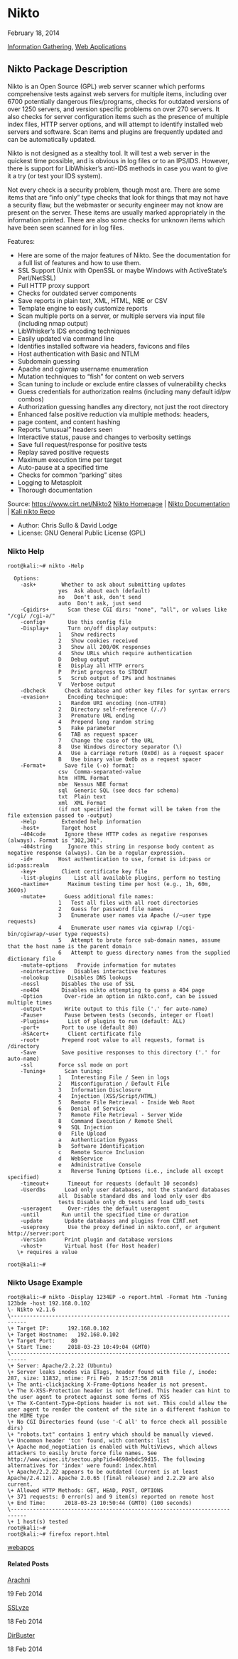 # Nikto

February 18, 2014

[Information Gathering](https://tools.kali.org/category/information-gathering), [Web Applications](https://tools.kali.org/category/web-applications)

## Nikto Package Description

Nikto is an Open Source (GPL) web server scanner which performs comprehensive tests against web servers for multiple items, including over 6700 potentially dangerous files/programs, checks for outdated versions of over 1250 servers, and version specific problems on over 270 servers. It also checks for server configuration items such as the presence of multiple index files, HTTP server options, and will attempt to identify installed web servers and software. Scan items and plugins are frequently updated and can be automatically updated.

Nikto is not designed as a stealthy tool. It will test a web server in the quickest time possible, and is obvious in log files or to an IPS/IDS. However, there is support for LibWhisker’s anti-IDS methods in case you want to give it a try (or test your IDS system).

Not every check is a security problem, though most are. There are some items that are “info only” type checks that look for things that may not have a security flaw, but the webmaster or security engineer may not know are present on the server. These items are usually marked appropriately in the information printed. There are also some checks for unknown items which have been seen scanned for in log files.

Features:

- Here are some of the major features of Nikto. See the documentation for a full list of features and how to use them.
- SSL Support (Unix with OpenSSL or maybe Windows with ActiveState’s Perl/NetSSL)
- Full HTTP proxy support
- Checks for outdated server components
- Save reports in plain text, XML, HTML, NBE or CSV
- Template engine to easily customize reports
- Scan multiple ports on a server, or multiple servers via input file (including nmap output)
- LibWhisker’s IDS encoding techniques
- Easily updated via command line
- Identifies installed software via headers, favicons and files
- Host authentication with Basic and NTLM
- Subdomain guessing
- Apache and cgiwrap username enumeration
- Mutation techniques to “fish” for content on web servers
- Scan tuning to include or exclude entire classes of vulnerability checks
- Guess credentials for authorization realms (including many default id/pw combos)
- Authorization guessing handles any directory, not just the root directory
- Enhanced false positive reduction via multiple methods: headers,
- page content, and content hashing
- Reports “unusual” headers seen
- Interactive status, pause and changes to verbosity settings
- Save full request/response for positive tests
- Replay saved positive requests
- Maximum execution time per target
- Auto-pause at a specified time
- Checks for common “parking” sites
- Logging to Metasploit
- Thorough documentation

Source: https://www.cirt.net/Nikto2
[Nikto Homepage](https://www.cirt.net/Nikto2) | [Nikto Documentation](https://cirt.net/nikto2-docs/) | [Kali nikto Repo](https://gitlab.com/kalilinux/packages/nikto.git)

- Author: Chris Sullo & David Lodge
- License: GNU General Public License (GPL)

### Nikto Help

```
root@kali:~# nikto -Help

  Options:
    -ask+        Whether to ask about submitting updates
                yes  Ask about each (default)
                no   Don't ask, don't send
                auto  Don't ask, just send
    -Cgidirs+      Scan these CGI dirs: "none", "all", or values like "/cgi/ /cgi-a/"
    -config+       Use this config file
    -Display+      Turn on/off display outputs:
                1   Show redirects
                2   Show cookies received
                3   Show all 200/OK responses
                4   Show URLs which require authentication
                D   Debug output
                E   Display all HTTP errors
                P   Print progress to STDOUT
                S   Scrub output of IPs and hostnames
                V   Verbose output
    -dbcheck      Check database and other key files for syntax errors
    -evasion+      Encoding technique:
                1   Random URI encoding (non-UTF8)
                2   Directory self-reference (/./)
                3   Premature URL ending
                4   Prepend long random string
                5   Fake parameter
                6   TAB as request spacer
                7   Change the case of the URL
                8   Use Windows directory separator (\)
                A   Use a carriage return (0x0d) as a request spacer
                B   Use binary value 0x0b as a request spacer
    -Format+      Save file (-o) format:
                csv  Comma-separated-value
                htm  HTML Format
                nbe  Nessus NBE format
                sql  Generic SQL (see docs for schema)
                txt  Plain text
                xml  XML Format
                (if not specified the format will be taken from the file extension passed to -output)
    -Help        Extended help information
    -host+       Target host
    -404code      Ignore these HTTP codes as negative responses (always). Format is "302,301".
    -404string     Ignore this string in response body content as negative response (always). Can be a regular expression.
    -id+        Host authentication to use, format is id:pass or id:pass:realm
    -key+        Client certificate key file
    -list-plugins    List all available plugins, perform no testing
    -maxtime+      Maximum testing time per host (e.g., 1h, 60m, 3600s)
    -mutate+      Guess additional file names:
                1   Test all files with all root directories
                2   Guess for password file names
                3   Enumerate user names via Apache (/~user type requests)
                4   Enumerate user names via cgiwrap (/cgi-bin/cgiwrap/~user type requests)
                5   Attempt to brute force sub-domain names, assume that the host name is the parent domain
                6   Attempt to guess directory names from the supplied dictionary file
    -mutate-options   Provide information for mutates
    -nointeractive   Disables interactive features
    -nolookup      Disables DNS lookups
    -nossl       Disables the use of SSL
    -no404       Disables nikto attempting to guess a 404 page
    -Option       Over-ride an option in nikto.conf, can be issued multiple times
    -output+      Write output to this file ('.' for auto-name)
    -Pause+       Pause between tests (seconds, integer or float)
    -Plugins+      List of plugins to run (default: ALL)
    -port+       Port to use (default 80)
    -RSAcert+      Client certificate file
    -root+       Prepend root value to all requests, format is /directory
    -Save        Save positive responses to this directory ('.' for auto-name)
    -ssl        Force ssl mode on port
    -Tuning+      Scan tuning:
                1   Interesting File / Seen in logs
                2   Misconfiguration / Default File
                3   Information Disclosure
                4   Injection (XSS/Script/HTML)
                5   Remote File Retrieval - Inside Web Root
                6   Denial of Service
                7   Remote File Retrieval - Server Wide
                8   Command Execution / Remote Shell
                9   SQL Injection
                0   File Upload
                a   Authentication Bypass
                b   Software Identification
                c   Remote Source Inclusion
                d   WebService
                e   Administrative Console
                x   Reverse Tuning Options (i.e., include all except specified)
    -timeout+      Timeout for requests (default 10 seconds)
    -Userdbs      Load only user databases, not the standard databases
                all  Disable standard dbs and load only user dbs
                tests Disable only db_tests and load udb_tests
    -useragent     Over-rides the default useragent
    -until       Run until the specified time or duration
    -update       Update databases and plugins from CIRT.net
    -useproxy      Use the proxy defined in nikto.conf, or argument http://server:port
    -Version      Print plugin and database versions
    -vhost+       Virtual host (for Host header)
   \+ requires a value

root@kali:~#
```

### Nikto Usage Example

```
root@kali:~# nikto -Display 1234EP -o report.html -Format htm -Tuning 123bde -host 192.168.0.102
\- Nikto v2.1.6
\---------------------------------------------------------------------------
\+ Target IP:      192.168.0.102
\+ Target Hostname:   192.168.0.102
\+ Target Port:     80
\+ Start Time:     2018-03-23 10:49:04 (GMT0)
\---------------------------------------------------------------------------
\+ Server: Apache/2.2.22 (Ubuntu)
\+ Server leaks inodes via ETags, header found with file /, inode: 287, size: 11832, mtime: Fri Feb  2 15:27:56 2018
\+ The anti-clickjacking X-Frame-Options header is not present.
\+ The X-XSS-Protection header is not defined. This header can hint to the user agent to protect against some forms of XSS
\+ The X-Content-Type-Options header is not set. This could allow the user agent to render the content of the site in a different fashion to the MIME type
\+ No CGI Directories found (use '-C all' to force check all possible dirs)
\+ "robots.txt" contains 1 entry which should be manually viewed.
\+ Uncommon header 'tcn' found, with contents: list
\+ Apache mod_negotiation is enabled with MultiViews, which allows attackers to easily brute force file names. See http://www.wisec.it/sectou.php?id=4698ebdc59d15. The following alternatives for 'index' were found: index.html
\+ Apache/2.2.22 appears to be outdated (current is at least Apache/2.4.12). Apache 2.0.65 (final release) and 2.2.29 are also current.
\+ Allowed HTTP Methods: GET, HEAD, POST, OPTIONS
\+ 371 requests: 0 error(s) and 9 item(s) reported on remote host
\+ End Time:      2018-03-23 10:50:44 (GMT0) (100 seconds)
\---------------------------------------------------------------------------
\+ 1 host(s) tested
root@kali:~#
root@kali:~# firefox report.html
```

[webapps](https://tools.kali.org/tag/webapps)

#### Related Posts

[Arachni](https://tools.kali.org/web-applications/arachni)

19 Feb 2014

[SSLyze](https://tools.kali.org/information-gathering/sslyze)

18 Feb 2014

[DirBuster](https://tools.kali.org/web-applications/dirbuster)

18 Feb 2014